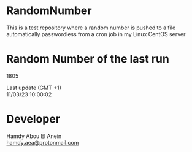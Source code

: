 # RandomNumber    
This is a test repository where a random number is pushed to a file automatically passwordless from a cron job in my Linux CentOS server    
# Random Number of the last run   
1805
      
Last update (GMT +1)    
11/03/23 10:00:02
# Developer    
Hamdy Abou El Anein   
hamdy.aea@protonmail.com
